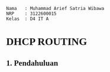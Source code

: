 ```Copy Code
Nama   : Muhammad Arief Satria Wibawa
NRP    : 3122600015
Kelas  : D4 IT A
```

**<h1 style="font-family:bahnschrift;">DHCP ROUTING</h1>**

**<h2 style="font-family:bahnschrift;">1. Pendahuluan</h2>**